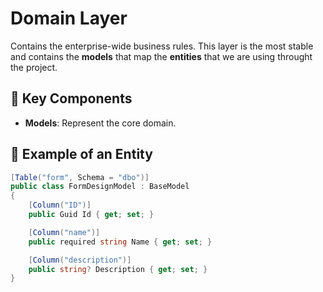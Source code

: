 # Domain Layer
Contains the enterprise-wide business rules. This layer is the most stable and contains the **models** that map the **entities** that we are using throught the project.

## 📌 Key Components
- **Models**: Represent the core domain.

## 🔧 Example of an Entity
```csharp
[Table("form", Schema = "dbo")]
public class FormDesignModel : BaseModel
{
    [Column("ID")]
    public Guid Id { get; set; }

    [Column("name")]
    public required string Name { get; set; }

    [Column("description")]
    public string? Description { get; set; }
}
